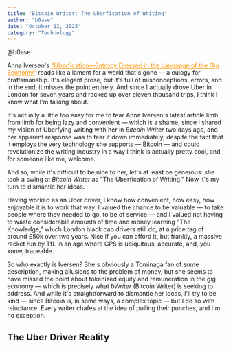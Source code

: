 ```yaml
---
title: "Bitcoin Writer: The Uberfication of Writing"
author: "b0ase"
date: "October 12, 2025"
category: "Technology"
---
```


@b0ase

Anna Iversen's <a href="https://annaiversen.substack.com/p/uberfication?r=1cmcgf&utm_campaign=post&utm_medium=web&triedRedirect=true" target="_blank" rel="noopener noreferrer" style="color: #ff9500; text-decoration: underline;">"Uberfication—Entropy Dressed in the Language of the Gig Economy"</a> reads like a lament for a world that's gone — a eulogy for craftsmanship. It's elegant prose, but it's full of misconceptions, errors, and in the end, it misses the point entirely. And since I actually drove Uber in London for seven years and racked up over eleven thousand trips, I think I know what I'm talking about.

It's actually a little too easy for me to tear Anna Iversen's latest article limb from limb for being lazy and convenient — which is a shame, since I shared my vision of Uberfying writing with her in *Bitcoin Writer* two days ago, and her apparent response was to tear it down immediately, despite the fact that it employs the very technology she supports — Bitcoin — and could revolutionize the writing industry in a way I think is actually pretty cool, and for someone like me, welcome.

And so, while it's difficult to be nice to her, let's at least be generous: she took a swing at *Bitcoin Writer* as "The Uberfication of Writing." Now it's my turn to dismantle her ideas.

Having worked as an Uber driver, I know how convenient, how easy, how enjoyable it is to work that way. I valued the chance to be valuable — to take people where they needed to go, to be of service — and I valued not having to waste considerable amounts of time and money learning "The Knowledge," which London black cab drivers still do, at a price tag of around £50k over two years. Nice if you can afford it, but frankly, a massive racket run by TfL in an age where GPS is ubiquitous, accurate, and, you know, traceable.

So who exactly is Iversen? She's obviously a Tominaga fan of some description, making allusions to the problem of money, but she seems to have missed the point about tokenized equity and remuneration in the gig economy — which is precisely what *bWriter* (Bitcoin Writer) is seeking to address. And while it's straightforward to dismantle her ideas, I'll try to be kind — since Bitcoin is, in some ways, a complex topic — but I do so with reluctance. Every writer chafes at the idea of pulling their punches, and I'm no exception.

## The Uber Driver Reality
